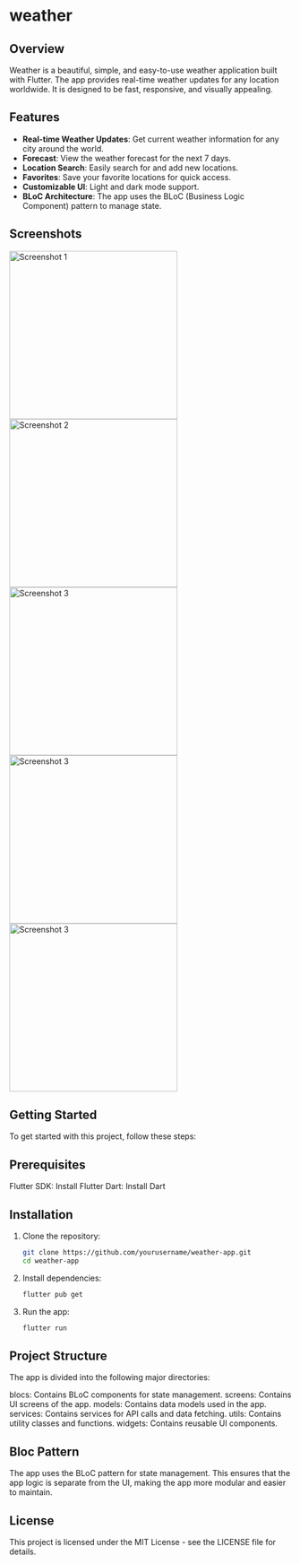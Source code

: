 # weather

## Overview
Weather is a beautiful, simple, and easy-to-use weather application built with Flutter. The app provides real-time weather updates for any location worldwide. It is designed to be fast, responsive, and visually appealing.

## Features

- **Real-time Weather Updates**: Get current weather information for any city around the world.
- **Forecast**: View the weather forecast for the next 7 days.
- **Location Search**: Easily search for and add new locations.
- **Favorites**: Save your favorite locations for quick access.
- **Customizable UI**: Light and dark mode support.
- **BLoC Architecture**: The app uses the BLoC (Business Logic Component) pattern to manage state.
  
## Screenshots

<img src="https://github.com/KareemJaradah/Weather/assets/90826550/5d358826-5996-4211-a74a-b15d434c7d8d" alt="Screenshot 1" width="300">
<img src="https://github.com/KareemJaradah/Weather/assets/90826550/2b1f98a4-aa67-4ba0-b05a-a91e2b8ef3ef" alt="Screenshot 2" width="300">
<img src="https://github.com/KareemJaradah/Weather/assets/90826550/6cf7cebe-d233-4b14-9614-ea88131c2ab1" alt="Screenshot 3" width="300">
<img src="https://github.com/KareemJaradah/Weather/assets/90826550/09c334ba-3141-4619-92e8-eba5e2e6878a" alt="Screenshot 3" width="300">
<img src="https://github.com/KareemJaradah/Weather/assets/90826550/d9cfdb6d-9f81-47ba-baaa-4d7c7c30b018" alt="Screenshot 3" width="300">

## Getting Started
To get started with this project, follow these steps:

## Prerequisites
Flutter SDK: Install Flutter
Dart: Install Dart

## Installation

1) Clone the repository:
   ```sh
   git clone https://github.com/yourusername/weather-app.git
   cd weather-app
2) Install dependencies:

   ```sh
   flutter pub get
3) Run the app:
   ```sh
   flutter run

## Project Structure
The app is divided into the following major directories:

blocs: Contains BLoC components for state management.
screens: Contains UI screens of the app.
models: Contains data models used in the app.
services: Contains services for API calls and data fetching.
utils: Contains utility classes and functions.
widgets: Contains reusable UI components.


## Bloc Pattern
The app uses the BLoC pattern for state management. This ensures that the app logic is separate from the UI, making the app more modular and easier to maintain.

## License

This project is licensed under the MIT License - see the LICENSE file for details.





